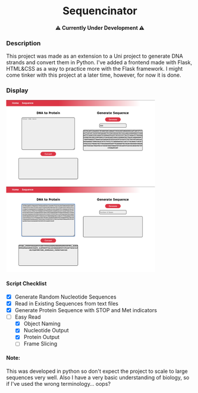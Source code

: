 <h1 align="center">Sequencinator</h1>
<h4 align="center">⚠️ Currently Under Development ⚠️</h4>

### Description
This project was made as an extension to a Uni project to generate DNA strands and convert them in Python. I've added a frontend made with Flask, HTML&CSS as a way to practice more with the Flask framework. I might come tinker with this project at a later time, however, for now it is done.

### Display
<img src="imgs/Generate.png" width="400"/> <img src="imgs/Convert.png" width="400"/>


#### Script Checklist
- [x] Generate Random Nucleotide Sequences
- [x] Read in Existing Sequences from text files
- [x] Generate Protein Sequence with STOP and Met indicators
- [ ] Easy Read
	- [x] Object Naming
	- [x] Nucleotide Output
	- [x] Protein Output
	- [ ] Frame Slicing

#### Note:
This was developed in python so don't expect the project to scale to large sequences very well. Also I have a very basic understanding of biology, so if I've used the wrong terminology… oops?
